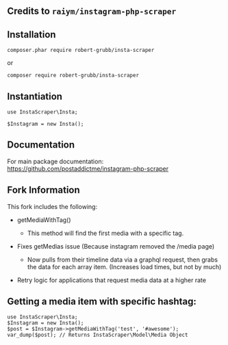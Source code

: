 ## Credits to `raiym/instagram-php-scraper`

## Installation

`composer.phar require robert-grubb/insta-scraper`

or

`composer require robert-grubb/insta-scraper`

## Instantiation

```
use InstaScraper\Insta;

$Instagram = new Insta();
```

## Documentation

For main package documentation: https://github.com/postaddictme/instagram-php-scraper

## Fork Information

This fork includes the following:

- getMediaWithTag()
    - This method will find the first media with a specific tag.

- Fixes getMedias issue (Because instagram removed the /media page)
    - Now pulls from their timeline data via a graphql request, then grabs the data for each array item. (Increases load times, but not by much)

- Retry logic for applications that request media data at a higher rate

## Getting a media item with specific hashtag:

```
use InstaScraper\Insta;
$Instagram = new Insta();
$post = $Instagram->getMediaWithTag('test', '#awesome');
var_dump($post); // Returns InstaScraper\Model\Media Object
```
